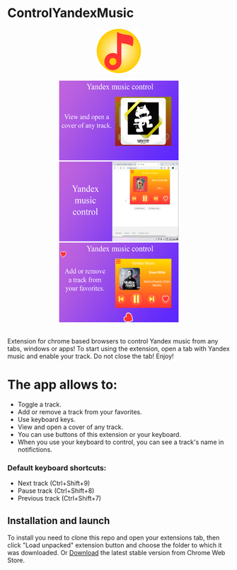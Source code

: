 # ControlYandexMusic
<div>
    <p align="center">
        <img src="https://github.com/Night-Soft/readme/blob/master/ControlYandexMusic/icon.png" width="100" height="100">
    </p>
    <p align="center">
        <img src="https://github.com/Night-Soft/readme/blob/master/ControlYandexMusic/cover.png" width="270" height="180">
        <img src="https://github.com/Night-Soft/readme/blob/master/ControlYandexMusic/Browser.png" width="270" height="180">
        <img src="https://github.com/Night-Soft/readme/blob/master/ControlYandexMusic/like.png" width="270" height="180">
    </p>
    <br>
    <span>Extension for chrome based browsers to control Yandex music from any tabs, windows or apps!
        To start using the extension, open a tab with Yandex music and enable your track.
        Do not close the tab! Enjoy!
    </span>
    <h1>The app allows to:</h1>
    <ul>
        <li>Toggle a track.</li>
        <li>Add or remove a track from your favorites.</li>
        <li>Use keyboard keys.</li>
        <li>View and open a cover of any track.</li>
        <li>You can use buttons of this extension or your keyboard.</li>
        <li>When you use your keyboard to control, you can see a track's name in notifictions.</li>
    </ul>
    <h3>Default keyboard shortcuts:</h3>
    <ul class="ul">
        <li>Next track (Ctrl+Shift+9)</li>
        <li>Pause track (Ctrl+Shift+8)</li>
        <li>Previous track (Ctrl+Shift+7)</li>
    </ul>
    <h2>Installation and launch</h2>
    <p>
    To install you need to clone this repo and open your extensions tab, then click "Load unpacked" extension button and choose the folder to which it was downloaded. Or  
        <a href="https://chrome.google.com/webstore/detail/yandex-music-control/bhcfibiihpkamomgolcmafcblbaonlka">Download</a> the latest stable version from Chrome Web Store.
    </p>
</div>
